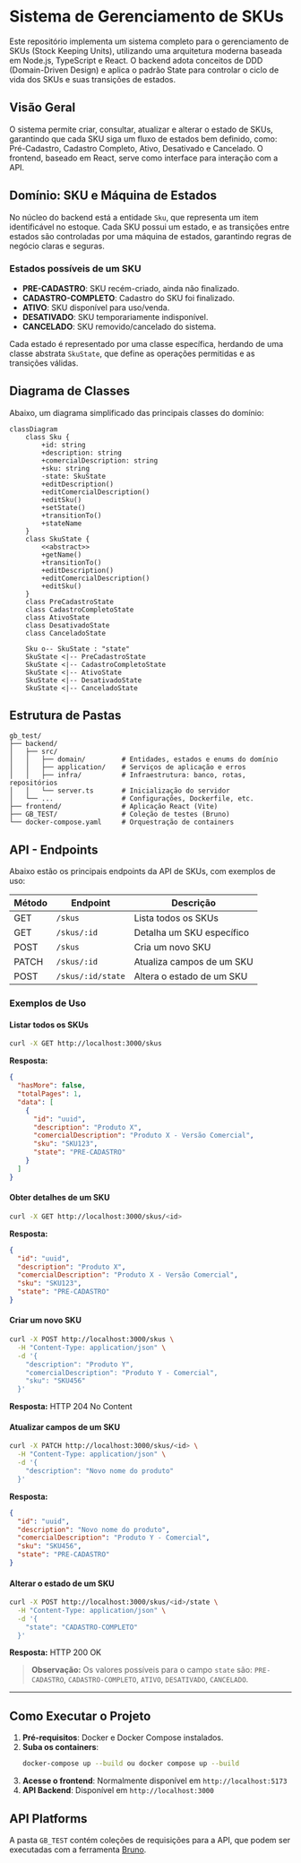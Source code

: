 # Sistema de Gerenciamento de SKUs

Este repositório implementa um sistema completo para o gerenciamento de SKUs (Stock Keeping Units), utilizando uma arquitetura moderna baseada em Node.js, TypeScript e React. O backend adota conceitos de DDD (Domain-Driven Design) e aplica o padrão State para controlar o ciclo de vida dos SKUs e suas transições de estados.

## Visão Geral

O sistema permite criar, consultar, atualizar e alterar o estado de SKUs, garantindo que cada SKU siga um fluxo de estados bem definido, como: Pré-Cadastro, Cadastro Completo, Ativo, Desativado e Cancelado. O frontend, baseado em React, serve como interface para interação com a API.

## Domínio: SKU e Máquina de Estados

No núcleo do backend está a entidade `Sku`, que representa um item identificável no estoque. Cada SKU possui um estado, e as transições entre estados são controladas por uma máquina de estados, garantindo regras de negócio claras e seguras.

### Estados possíveis de um SKU

- **PRE-CADASTRO**: SKU recém-criado, ainda não finalizado.
- **CADASTRO-COMPLETO**: Cadastro do SKU foi finalizado.
- **ATIVO**: SKU disponível para uso/venda.
- **DESATIVADO**: SKU temporariamente indisponível.
- **CANCELADO**: SKU removido/cancelado do sistema.

Cada estado é representado por uma classe específica, herdando de uma classe abstrata `SkuState`, que define as operações permitidas e as transições válidas.

## Diagrama de Classes

Abaixo, um diagrama simplificado das principais classes do domínio:

```mermaid
classDiagram
    class Sku {
        +id: string
        +description: string
        +comercialDescription: string
        +sku: string
        -state: SkuState
        +editDescription()
        +editComercialDescription()
        +editSku()
        +setState()
        +transitionTo()
        +stateName
    }
    class SkuState {
        <<abstract>>
        +getName()
        +transitionTo()
        +editDescription()
        +editComercialDescription()
        +editSku()
    }
    class PreCadastroState
    class CadastroCompletoState
    class AtivoState
    class DesativadoState
    class CanceladoState

    Sku o-- SkuState : "state"
    SkuState <|-- PreCadastroState
    SkuState <|-- CadastroCompletoState
    SkuState <|-- AtivoState
    SkuState <|-- DesativadoState
    SkuState <|-- CanceladoState
```

## Estrutura de Pastas

```
gb_test/
├── backend/
│   ├── src/
│   │   ├── domain/         # Entidades, estados e enums do domínio
│   │   ├── application/    # Serviços de aplicação e erros
│   │   ├── infra/          # Infraestrutura: banco, rotas, repositórios
│   │   └── server.ts       # Inicialização do servidor
│   └── ...                 # Configurações, Dockerfile, etc.
├── frontend/               # Aplicação React (Vite)
├── GB_TEST/                # Coleção de testes (Bruno)
└── docker-compose.yaml     # Orquestração de containers
```

## API - Endpoints

Abaixo estão os principais endpoints da API de SKUs, com exemplos de uso:

| Método | Endpoint                | Descrição                        |
|--------|-------------------------|----------------------------------|
| GET    | `/skus`                 | Lista todos os SKUs              |
| GET    | `/skus/:id`             | Detalha um SKU específico        |
| POST   | `/skus`                 | Cria um novo SKU                 |
| PATCH  | `/skus/:id`             | Atualiza campos de um SKU        |
| POST   | `/skus/:id/state`       | Altera o estado de um SKU        |

### Exemplos de Uso

#### Listar todos os SKUs

```sh
curl -X GET http://localhost:3000/skus
```

**Resposta:**
```json
{
  "hasMore": false,
  "totalPages": 1,
  "data": [
    {
      "id": "uuid",
      "description": "Produto X",
      "comercialDescription": "Produto X - Versão Comercial",
      "sku": "SKU123",
      "state": "PRE-CADASTRO"
    }
  ]
}
```

#### Obter detalhes de um SKU

```sh
curl -X GET http://localhost:3000/skus/<id>
```

**Resposta:**
```json
{
  "id": "uuid",
  "description": "Produto X",
  "comercialDescription": "Produto X - Versão Comercial",
  "sku": "SKU123",
  "state": "PRE-CADASTRO"
}
```

#### Criar um novo SKU

```sh
curl -X POST http://localhost:3000/skus \
  -H "Content-Type: application/json" \
  -d '{
    "description": "Produto Y",
    "comercialDescription": "Produto Y - Comercial",
    "sku": "SKU456"
  }'
```

**Resposta:**
HTTP 204 No Content

#### Atualizar campos de um SKU

```sh
curl -X PATCH http://localhost:3000/skus/<id> \
  -H "Content-Type: application/json" \
  -d '{
    "description": "Novo nome do produto"
  }'
```

**Resposta:**
```json
{
  "id": "uuid",
  "description": "Novo nome do produto",
  "comercialDescription": "Produto Y - Comercial",
  "sku": "SKU456",
  "state": "PRE-CADASTRO"
}
```

#### Alterar o estado de um SKU

```sh
curl -X POST http://localhost:3000/skus/<id>/state \
  -H "Content-Type: application/json" \
  -d '{
    "state": "CADASTRO-COMPLETO"
  }'
```

**Resposta:**
HTTP 200 OK

> **Observação:** Os valores possíveis para o campo `state` são: `PRE-CADASTRO`, `CADASTRO-COMPLETO`, `ATIVO`, `DESATIVADO`, `CANCELADO`.

---

## Como Executar o Projeto

1. **Pré-requisitos**: Docker e Docker Compose instalados.
2. **Suba os containers**:
   ```sh
   docker-compose up --build ou docker compose up --build
   ```
3. **Acesse o frontend**: Normalmente disponível em `http://localhost:5173`
4. **API Backend**: Disponível em `http://localhost:3000`

## API Platforms

A pasta `GB_TEST` contém coleções de requisições para a API, que podem ser executadas com a ferramenta [Bruno](https://www.usebruno.com/).
